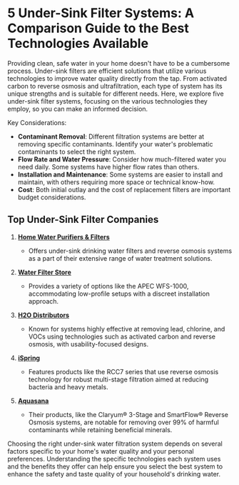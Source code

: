 # 5 Under-Sink Filter Systems: A Comparison Guide to the Best Technologies Available

Providing clean, safe water in your home doesn't have to be a cumbersome process. Under-sink filters are efficient solutions that utilize various technologies to improve water quality directly from the tap. From activated carbon to reverse osmosis and ultrafiltration, each type of system has its unique strengths and is suitable for different needs. Here, we explore five under-sink filter systems, focusing on the various technologies they employ, so you can make an informed decision.

Key Considerations:
- **Contaminant Removal**: Different filtration systems are better at removing specific contaminants. Identify your water's problematic contaminants to select the right system.
- **Flow Rate and Water Pressure**: Consider how much-filtered water you need daily. Some systems have higher flow rates than others.
- **Installation and Maintenance**: Some systems are easier to install and maintain, with others requiring more space or technical know-how.
- **Cost**: Both initial outlay and the cost of replacement filters are important budget considerations.

## Top Under-Sink Filter Companies

1. **[Home Water Purifiers & Filters](/dir/home_water_purifiers__filters)** 
    - Offers under-sink drinking water filters and reverse osmosis systems as a part of their extensive range of water treatment solutions.

2. **[Water Filter Store](/dir/water_filter_store)**
    - Provides a variety of options like the APEC WFS-1000, accommodating low-profile setups with a discreet installation approach.

3. **[H2O Distributors](/dir/h2o_distributors)**
    - Known for systems highly effective at removing lead, chlorine, and VOCs using technologies such as activated carbon and reverse osmosis, with usability-focused designs.

4. **[iSpring](/dir/ispring)**
    - Features products like the RCC7 series that use reverse osmosis technology for robust multi-stage filtration aimed at reducing bacteria and heavy metals.

5. **[Aquasana](/dir/aquasana)**
    - Their products, like the Claryum® 3-Stage and SmartFlow® Reverse Osmosis systems, are notable for removing over 99% of harmful contaminants while retaining beneficial minerals.

Choosing the right under-sink water filtration system depends on several factors specific to your home's water quality and your personal preferences. Understanding the specific technologies each system uses and the benefits they offer can help ensure you select the best system to enhance the safety and taste quality of your household's drinking water.